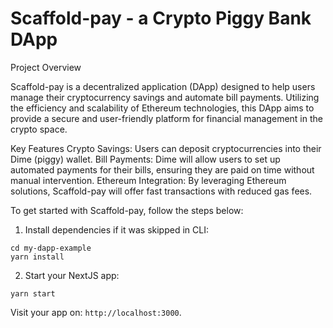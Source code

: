 # Scaffold-pay - a Crypto Piggy Bank DApp

Project Overview

Scaffold-pay is a decentralized application (DApp) designed to help users manage their cryptocurrency savings and automate bill payments. Utilizing the efficiency and scalability of Ethereum technologies, this DApp aims to provide a secure and user-friendly platform for financial management in the crypto space.

Key Features
Crypto Savings: Users can deposit cryptocurrencies into their Dime (piggy) wallet.
Bill Payments: Dime will allow users to set up automated payments for their bills, ensuring they are paid on time without manual intervention.
Ethereum Integration: By leveraging Ethereum solutions, Scaffold-pay will offer fast transactions with reduced gas fees.



To get started with Scaffold-pay, follow the steps below:

1. Install dependencies if it was skipped in CLI:

```
cd my-dapp-example
yarn install
```

2. Start your NextJS app:

```
yarn start
```

Visit your app on: `http://localhost:3000`. 



